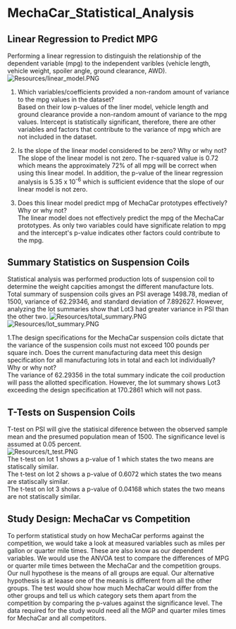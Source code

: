 # MechaCar_Statistical_Analysis  

## Linear Regression to Predict MPG   
Performing a linear regression to distinguish the relationship of the dependent variable (mpg) to the independent varibles (vehicle length, vehicle weight, spoiler angle, ground clearance, AWD).  
![Resources/linear_model.PNG](Resources/[Resources/linear_model.PNG)    

1. Which variables/coefficients provided a non-random amount of variance to the mpg values in the dataset?  
Based on their low p-values of the liner model, vehicle length and ground clearance provide a non-random amount of variance to the mpg values. Intercept is statistically significant, therefore, there are other variables and factors that contribute to the variance of mpg which are not included in the dataset.  

2. Is the slope of the linear model considered to be zero? Why or why not?  
The slope of the linear model is not zero. The r-squared value is 0.72 which means the approximately 72% of all mpg will be correct when using this linear model. In addition, the p-value of the linear regression analysis is 5.35 x 10<sup>-6</sup> which is sufficient evidence that the slope of our linear model is not zero.  

3. Does this linear model predict mpg of MechaCar prototypes effectively? Why or why not?  
The linear model does not effectively predict the mpg of the MechaCar prototypes. As only two variables could have significate relation to mpg and the intercept's p-value indicates other factors could contribute to the mpg.  


## Summary Statistics on Suspension Coils  
Statistical analysis was performed production lots of suspension coil to determine the weight capcities amongst the different manufacture lots. Total summary of suspension coils gives an PSI average 1498.78, median of 1500, variance of 62.29346, and standard deviation of 7.892627. However, analyzing the lot summaries show that Lot3 had greater variance in PSI than the other two.
![Resources/total_summary.PNG](Resources/[Resources/total_summary.PNG)   
![Resources/lot_summary.PNG](Resources/[Resources/lot_summary.PNG)   

1.The design specifications for the MechaCar suspension coils dictate that the variance of the suspension coils must not exceed 100 pounds per square inch. Does the current manufacturing data meet this design specification for all manufacturing lots in total and each lot individually? Why or why not?  
The variance of 62.29356 in the total summary indicate the coil production will pass the allotted specification. However, the lot summary shows Lot3 exceeding the design specification at 170.2861 which will not pass.  


## T-Tests on Suspension Coils  
T-test on PSI will give the statisical diference between the observed sample mean and the presumed population mean of 1500. The significance level is assumed at 0.05 percent.  
![Resources/t_test.PNG](Resources/[Resources/t_test.PNG)  
The t-test on lot 1 shows a p-value of 1 which states the two means are statiscally similar.  
The t-test on lot 2 shows a p-value of 0.6072 which states the two means are statiscally similar.  
The t-test on lot 3 shows a p-value of 0.04168 which states the two means are not statiscally similar.  


## Study Design: MechaCar vs Competition  
To perform statistical study on how MechaCar performs against the competition, we would take a look at measured variables such as miles per gallon or quarter mile times. These are also know as our dependent variables. We would use the ANVOA test to compare the differences of MPG or quarter mile times between the MechaCar and the competition groups. Our null hypothese is the means of all groups are equal. Our alternative hypothesis is at leaase one of the meanis is different from all the other groups. The test would show how much MechaCar would differ from the other groups and tell us which category sets them apart from the competition by comparing the p-values against the significance level. The data required for the study would need all the MGP and quarter miles times for MechaCar and all competitors.  
